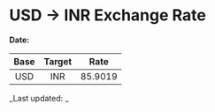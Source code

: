 # USD → INR Exchange Rate

**Date:** 

| Base | Target | Rate  |
|:----:|:------:|:-----:|
| USD  | INR    | 85.9019 |

_Last updated: _